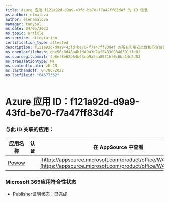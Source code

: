 ```yaml
---
title: Azure 应用 f121a92d-d9a9-43fd-be70-f7a47ff83d4f 的 ID 信息
ms.author: elmalova
author: elenamalova
manager: tonybal
ms.date: 04/05/2022
ms.topic: article
ms.service: attestation
certification_type: attested
description: f121a92d-d9a9-43fd-be70-f7a47ff83d4f 的所有可用安全性和符合性信息。
ms.openlocfilehash: dee58c8d48a4b1d49a3d2af2433098465911fe0f
ms.sourcegitcommit: 4e8ef8e62b64b63eb9a9aa8971bf0c6ba14c2d03
ms.translationtype: MT
ms.contentlocale: zh-CN
ms.lasthandoff: 04/06/2022
ms.locfileid: "64677352"
---
```

# <a name="azure-app-id-f121a92d-d9a9-43fd-be70-f7a47ff83d4f"></a>Azure 应用 ID：f121a92d-d9a9-43fd-be70-f7a47ff83d4f


### <a name="apps-associated-with-this-id"></a>与此 ID 关联的应用：
| **应用名称** | **认证** | **在 AppSource 中查看** |
|--------------|---------------|-----------------------|
| [Powow](../forward/WA200002952.md) |  | [https://appsource.microsoft.com/product/office/WA200002952](https://appsource.microsoft.com/product/office/WA200002952) |

### <a name="microsoft-365-app-compliance-status"></a>Microsoft 365应用符合性状态
- Publisher证明状态：已完成
